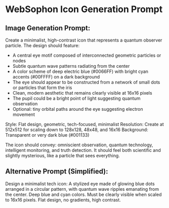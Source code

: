 # WebSophon Icon Generation Prompt

## Image Generation Prompt:

Create a minimalist, high-contrast icon that represents a quantum observer particle. The design should feature:

- A central eye motif composed of interconnected geometric particles or nodes
- Subtle quantum wave patterns radiating from the center
- A color scheme of deep electric blue (#0066FF) with bright cyan accents (#00FFFF) on a dark background
- The eye should appear to be constructed from a network of small dots or particles that form the iris
- Clean, modern aesthetic that remains clearly visible at 16x16 pixels
- The pupil could be a bright point of light suggesting quantum observation
- Optional: tiny orbital paths around the eye suggesting electron movement

Style: Flat design, geometric, tech-focused, minimalist
Resolution: Create at 512x512 for scaling down to 128x128, 48x48, and 16x16
Background: Transparent or very dark blue (#001133)

The icon should convey: omniscient observation, quantum technology, intelligent monitoring, and truth detection. It should feel both scientific and slightly mysterious, like a particle that sees everything.

## Alternative Prompt (Simplified):

Design a minimalist tech icon: A stylized eye made of glowing blue dots arranged in a circular pattern, with quantum wave ripples emanating from the center. Deep blue and cyan colors. Must be clearly visible when scaled to 16x16 pixels. Flat design, no gradients, high contrast. 